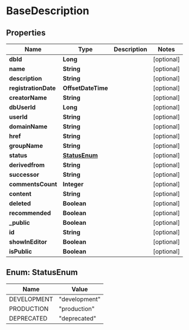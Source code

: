 

# BaseDescription


## Properties

| Name | Type | Description | Notes |
|------------ | ------------- | ------------- | -------------|
|**dbId** | **Long** |  |  [optional] |
|**name** | **String** |  |  [optional] |
|**description** | **String** |  |  [optional] |
|**registrationDate** | **OffsetDateTime** |  |  [optional] |
|**creatorName** | **String** |  |  [optional] |
|**dbUserId** | **Long** |  |  [optional] |
|**userId** | **String** |  |  [optional] |
|**domainName** | **String** |  |  [optional] |
|**href** | **String** |  |  [optional] |
|**groupName** | **String** |  |  [optional] |
|**status** | [**StatusEnum**](#StatusEnum) |  |  [optional] |
|**derivedfrom** | **String** |  |  [optional] |
|**successor** | **String** |  |  [optional] |
|**commentsCount** | **Integer** |  |  [optional] |
|**content** | **String** |  |  [optional] |
|**deleted** | **Boolean** |  |  [optional] |
|**recommended** | **Boolean** |  |  [optional] |
|**_public** | **Boolean** |  |  [optional] |
|**id** | **String** |  |  [optional] |
|**showInEditor** | **Boolean** |  |  [optional] |
|**isPublic** | **Boolean** |  |  [optional] |



## Enum: StatusEnum

| Name | Value |
|---- | -----|
| DEVELOPMENT | &quot;development&quot; |
| PRODUCTION | &quot;production&quot; |
| DEPRECATED | &quot;deprecated&quot; |




